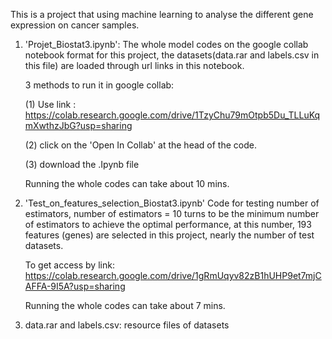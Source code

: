 This is a project that using machine learning to analyse the different gene expression on cancer samples.

1. 'Projet_Biostat3.ipynb': 
   The whole model codes on the google collab notebook format for this project, the datasets(data.rar and labels.csv in this file) are loaded through url links in this notebook. 

   3 methods to run it in google collab:
   
   (1) Use link : https://colab.research.google.com/drive/1TzyChu79mOtpb5Du_TLLuKqmXwthzJbG?usp=sharing
   
   (2) click on the 'Open In Collab' at the head of the code.
      
   (3) download the .Ipynb file
   
   Running the whole codes can take about 10 mins.

3. 'Test_on_features_selection_Biostat3.ipynb'
   Code for testing number of estimators, number of estimators = 10 turns to be the minimum number of estimators to achieve the optimal performance, at this number, 193 features (genes) are selected in this project, nearly the number of test datasets. 

   To get access by link: https://colab.research.google.com/drive/1gRmUqyv82zB1hUHP9et7mjCAFFA-9I5A?usp=sharing

   Running the whole codes can take about 7 mins.

4. data.rar and labels.csv: resource files of datasets
